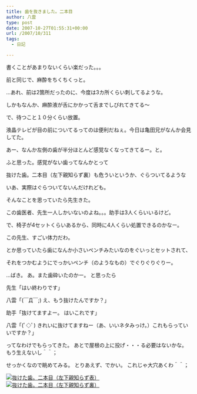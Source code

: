 ```yaml
---
title: 歯を抜きました。二本目
author: 八雲
type: post
date: 2007-10-27T01:55:31+00:00
url: /2007/10/311
tags:
  - 日記

---
```

書くことがあまりないくらい楽だった。。。

前と同じで、麻酔をちくちくっと。
  
…あれ、前は2箇所だったのに、今度は3カ所くらい刺してるような。
  
しかもなんか、麻酔液が舌にかかって舌までしびれてきてる～

で、待つこと１０分くらい放置。
  
液晶テレビが目の前についてるってのは便利だねぇ。今日は亀田兄がなんか会見してた。
  
あー、なんか左側の歯が半分ほとんど感覚なくなってきてるー。と。
  
ふと思った。感覚がない歯ってなんかとって
   
抜けた歯。二本目（左下親知らず裏）も危ういというか、ぐらついてるような
  
いあ、実際はぐらついてないんだけれども。

そんなことを思っていたら先生きた。
  
この歯医者、先生一人しかいないのよね。。。助手は3人くらいいるけど。
  
で、椅子が4セットくらいあるから、同時に4人くらい処置できるのかなー。
  
この先生、すごい体力だわ。

とか思っていたら歯になんか小さいペンチみたいなのをぐいっとセットされて、
  
それをつかむようにでっかいペンチ（のようなもの）でぐりぐりぐりー。
  
…ばき。 あ。また歯砕いたのかー。 と思ったら
  
先生「はい終わりです」
  
八雲「(￣Д￣;) え、もう抜けたんですか？」
  
助手「抜けてますよー。 はいこれです」
  
八雲「(ﾟ◇ﾟ) きれいに抜けてますねー（あ、いいネタみっけ。）これもらっていいですか？」

ってなわけでもらってきた。 あとで屋根の上に投げ・・・る必要はないかな。もう生えないし＾＾；
  
せっかくなので眺めてみる。 とりあえず、でかい。 これじゃ大穴あくわ＾＾；
  
[![抜けた歯。二本目（左下親知らず表）][1]][2][![抜けた歯。二本目（左下親知らず裏）][3]][4]

 [1]: //201002169486.tmp.que.ne.jp/wp-content/uploads/2007/10/ca3900501-150x150.jpg
 [2]: //201002169486.tmp.que.ne.jp/wp-content/uploads/2007/10/ca3900501.jpg "抜けた歯。二本目（左下親知らず表）"
 [3]: //201002169486.tmp.que.ne.jp/wp-content/uploads/2007/10/ca3900491-150x150.jpg
 [4]: //201002169486.tmp.que.ne.jp/wp-content/uploads/2007/10/ca3900491.jpg "抜けた歯。二本目（左下親知らず裏）"
